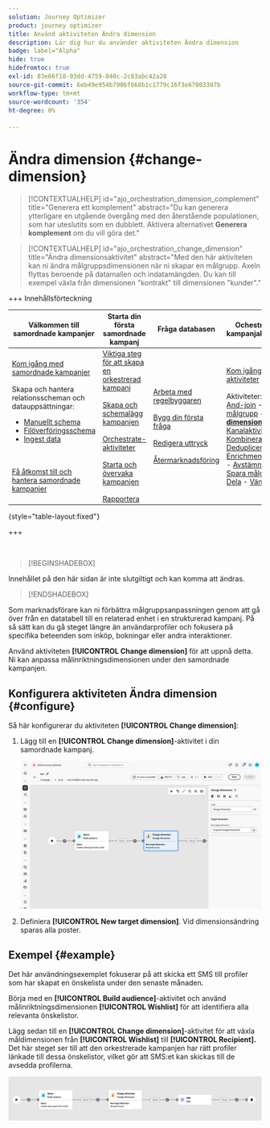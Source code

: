 ```yaml
---
solution: Journey Optimizer
product: journey optimizer
title: Använd aktiviteten Ändra dimension
description: Lär dig hur du använder aktiviteten Ändra dimension
badge: label="Alpha"
hide: true
hidefromtoc: true
exl-id: 83e66f10-93dd-4759-840c-2c83abc42a28
source-git-commit: 6eb49e954b7906f668b1c1779c16f3e67003307b
workflow-type: tm+mt
source-wordcount: '354'
ht-degree: 0%

---
```


# Ändra dimension {#change-dimension}

>[!CONTEXTUALHELP]
>id="ajo_orchestration_dimension_complement"
>title="Generera ett komplement"
>abstract="Du kan generera ytterligare en utgående övergång med den återstående populationen, som har uteslutits som en dubblett. Aktivera alternativet **Generera komplement** om du vill göra det."

>[!CONTEXTUALHELP]
>id="ajo_orchestration_change_dimension"
>title="Ändra dimensionsaktivitet"
>abstract="Med den här aktiviteten kan ni ändra målgruppsdimensionen när ni skapar en målgrupp. Axeln flyttas beroende på datamallen och indatamängden. Du kan till exempel växla från dimensionen &quot;kontrakt&quot; till dimensionen &quot;kunder&quot;."

+++ Innehållsförteckning

| Välkommen till samordnade kampanjer | Starta din första samordnade kampanj | Fråga databasen | Ochestrerade kampanjaktiviteter |
|---|---|---|---|
| [Kom igång med samordnade kampanjer](../gs-orchestrated-campaigns.md)<br/><br/>Skapa och hantera relationsscheman och datauppsättningar:</br> <ul><li>[Manuellt schema](../manual-schema.md)</li><li>[Filöverföringsschema](../file-upload-schema.md)</li><li>[Ingest data](../ingest-data.md)</li></ul><br/><br/>[Få åtkomst till och hantera samordnade kampanjer](../access-manage-orchestrated-campaigns.md) | [Viktiga steg för att skapa en orkestrerad kampanj](../gs-campaign-creation.md)<br/><br/>[Skapa och schemalägg kampanjen](../create-orchestrated-campaign.md)<br/><br/>[Orchestrate-aktiviteter](../orchestrate-activities.md)<br/><br/>[Starta och övervaka kampanjen](../start-monitor-campaigns.md)<br/><br/>[Rapportera](../reporting-campaigns.md) | [Arbeta med regelbyggaren](../orchestrated-rule-builder.md)<br/><br/>[Bygg din första fråga](../build-query.md)<br/><br/>[Redigera uttryck](../edit-expressions.md)<br/><br/>[Återmarknadsföring](../retarget.md) | [Kom igång med aktiviteter](about-activities.md)<br/><br/>Aktiviteter:<br/>[And-join](and-join.md) - [Bygg målgrupp](build-audience.md) - <b>[Ändra dimension](change-dimension.md)</b> - [Kanalaktiviteter](channels.md) - [Kombinera](combine.md) - [Deduplicering](deduplication.md) - [Enrichment](enrichment.md) - [Fork](fork.md)  - [Avstämning](reconciliation.md) - [Spara målgrupp](save-audience.md) - [Dela](split.md) - [Vänta](wait.md) |

{style="table-layout:fixed"}

+++

<br/>

>[!BEGINSHADEBOX]

Innehållet på den här sidan är inte slutgiltigt och kan komma att ändras.

>[!ENDSHADEBOX]

Som marknadsförare kan ni förbättra målgruppsanpassningen genom att gå över från en datatabell till en relaterad enhet i en strukturerad kampanj. På så sätt kan du gå steget längre än användarprofiler och fokusera på specifika beteenden som inköp, bokningar eller andra interaktioner.

Använd aktiviteten **[!UICONTROL Change dimension]** för att uppnå detta. Ni kan anpassa målinriktningsdimensionen under den samordnade kampanjen.

<!--
>[!IMPORTANT]
>
>Please note that the **[!UICONTROL Change Dimension]** and **[!UICONTROL Change Data source]** activities should not be added in one row. If you need to use both activities consecutively, make sure you include an **[!UICONTROL Enrichement]** activity in between them. This ensures proper execution and prevents potential conflicts or errors.-->

## Konfigurera aktiviteten Ändra dimension {#configure}

Så här konfigurerar du aktiviteten **[!UICONTROL Change dimension]**:

1. Lägg till en **[!UICONTROL Change dimension]**-aktivitet i din samordnade kampanj.

   ![](../assets/orchestrated-change-dimension.png)

1. Definiera **[!UICONTROL New target dimension]**. Vid dimensionsändring sparas alla poster.


## Exempel {#example}

Det här användningsexemplet fokuserar på att skicka ett SMS till profiler som har skapat en önskelista under den senaste månaden.

Börja med en **[!UICONTROL Build audience]**-aktivitet och använd målinriktningsdimensionen **[!UICONTROL Wishlist]** för att identifiera alla relevanta önskelistor.

Lägg sedan till en **[!UICONTROL Change dimension]**-aktivitet för att växla måldimensionen från **[!UICONTROL Wishlist]** till **[!UICONTROL Recipient].** Det här steget ser till att den orkestrerade kampanjen har rätt profiler länkade till dessa önskelistor, vilket gör att SMS:et kan skickas till de avsedda profilerna.

![](../assets/orchestrated-change-dimension-example.png)
